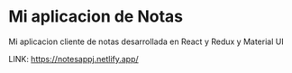 # Mi aplicacion de Notas

Mi aplicacion cliente de notas desarrollada en React y Redux y Material UI

LINK: 
https://notesappj.netlify.app/

